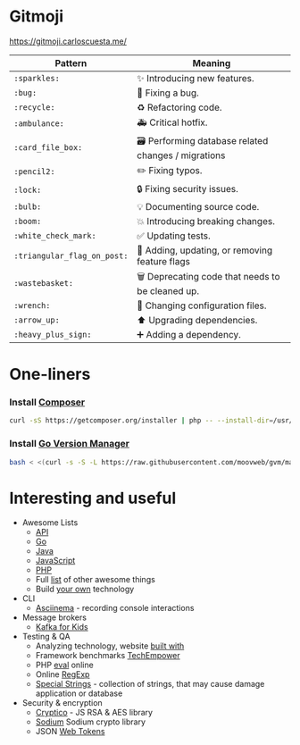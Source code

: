 # Gitmoji
https://gitmoji.carloscuesta.me/

| Pattern | Meaning |
| ------- | ------- |
| `:sparkles:`| :sparkles: Introducing new features. |
| `:bug:` | :bug: Fixing a bug. |
| `:recycle:` | :recycle: Refactoring code. |
| `:ambulance:` | :ambulance: Critical hotfix. |
| `:card_file_box:` | :card_file_box: Performing database related changes / migrations | 
| `:pencil2:` | :pencil2: Fixing typos. | 
| `:lock:` | :lock: Fixing security issues. |
| `:bulb:` | :bulb: Documenting source code. | 
| `:boom:` | :boom: Introducing breaking changes. | 
| `:white_check_mark:` | :white_check_mark: Updating tests. |
| `:triangular_flag_on_post:` | :triangular_flag_on_post: Adding, updating, or removing feature flags | 
| `:wastebasket:` | :wastebasket: Deprecating code that needs to be cleaned up. |
| `:wrench:` | :wrench: Changing configuration files. |
| `:arrow_up:` | :arrow_up: Upgrading dependencies. |
| `:heavy_plus_sign:` | :heavy_plus_sign: Adding a dependency. | 

# One-liners

### Install [Composer](https://getcomposer.org/)

```bash
curl -sS https://getcomposer.org/installer | php -- --install-dir=/usr/local/bin --filename=composer
```

### Install [Go Version Manager](https://github.com/moovweb/gvm)

```bash
bash < <(curl -s -S -L https://raw.githubusercontent.com/moovweb/gvm/master/binscripts/gvm-installer)
```

# Interesting and useful

* Awesome Lists
  * [API](https://github.com/public-api-lists/public-api-lists)
  * [Go](https://github.com/avelino/awesome-go)
  * [Java](https://github.com/akullpp/awesome-java)
  * [JavaScript](https://github.com/sorrycc/awesome-javascript)
  * [PHP](https://github.com/ziadoz/awesome-php)
  * Full [list](https://github.com/sindresorhus/awesome) of other awesome things
  * Build [your own](https://github.com/danistefanovic/build-your-own-x) technology
* CLI
  * [Asciinema](https://asciinema.org/) - recording console interactions
* Message brokers
  * [Kafka for Kids](https://www.gentlydownthe.stream/)
* Testing & QA
  * Analyzing technology, website [built with](https://builtwith.com/)
  * Framework benchmarks [TechEmpower](http://www.techempower.com/benchmarks/)
  * PHP [eval](https://3v4l.org/) online
  * Online [RegExp](https://regex101.com/)
  * [Special Strings](https://github.com/minimaxir/big-list-of-naughty-strings) - collection of strings, 
    that may cause damage application or database
* Security & encryption
  * [Cryptico](http://wwwtyro.github.io/cryptico/) -  JS RSA & AES library
  * [Sodium](https://download.libsodium.org/doc/) Sodium crypto library
  * JSON [Web Tokens](https://jwt.io/)
 
